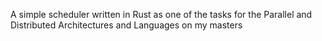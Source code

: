A simple scheduler written in Rust as one of the tasks for the Parallel and Distributed Architectures and Languages on my masters
